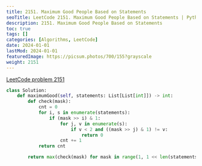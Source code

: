 ```yaml
---
title: 2151. Maximum Good People Based on Statements
seoTitle: LeetCode 2151. Maximum Good People Based on Statements | Python solution and explanation
description: 2151. Maximum Good People Based on Statements
toc: true
tags: []
categories: [Algorithms, LeetCode]
date: 2024-01-01
lastMod: 2024-01-01
featuredImage: https://picsum.photos/700/155?grayscale
weight: 2151
---
```


[LeetCode problem 2151](https://leetcode.com/problems/maximum-good-people-based-on-statements/)

```python
class Solution:
    def maximumGood(self, statements: List[List[int]]) -> int:
        def check(mask):
            cnt = 0
            for i, s in enumerate(statements):
                if (mask >> i) & 1:
                    for j, v in enumerate(s):
                        if v < 2 and ((mask >> j) & 1) != v:
                            return 0
                    cnt += 1
            return cnt

        return max(check(mask) for mask in range(1, 1 << len(statements)))

```
